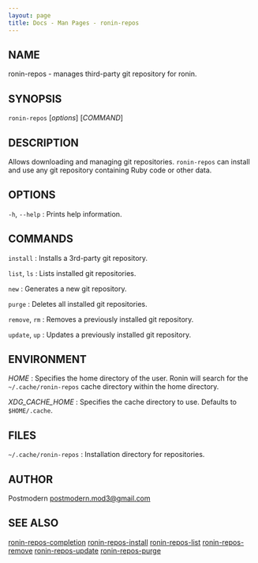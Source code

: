 ```yaml
---
layout: page
title: Docs - Man Pages - ronin-repos
---
```


## NAME

ronin-repos - manages third-party git repository for ronin.

## SYNOPSIS

`ronin-repos` [*options*] [*COMMAND*]

## DESCRIPTION

Allows downloading and managing git repositories. `ronin-repos` can install
and use any git repository containing Ruby code or other data.

## OPTIONS

`-h`, `--help`
: Prints help information.

## COMMANDS

`install`
: Installs a 3rd-party git repository.

`list`, `ls`
: Lists installed git repositories.

`new`
: Generates a new git repository.

`purge`
: Deletes all installed git repositories.

`remove`, `rm`
: Removes a previously installed git repository.

`update`, `up`
: Updates a previously installed git repository.

## ENVIRONMENT

*HOME*
: Specifies the home directory of the user. Ronin will search for the
  `~/.cache/ronin-repos` cache directory within the home directory.

*XDG_CACHE_HOME*
: Specifies the cache directory to use. Defaults to `$HOME/.cache`.

## FILES

`~/.cache/ronin-repos`
: Installation directory for repositories.

## AUTHOR

Postmodern <postmodern.mod3@gmail.com>

## SEE ALSO

[ronin-repos-completion](ronin-repos-completion.1.html) [ronin-repos-install](ronin-repos-install.1.html) [ronin-repos-list](ronin-repos-list.1.html) [ronin-repos-remove](ronin-repos-remove.1.html) [ronin-repos-update](ronin-repos-update.1.html) [ronin-repos-purge](ronin-repos-purge.1.html)


